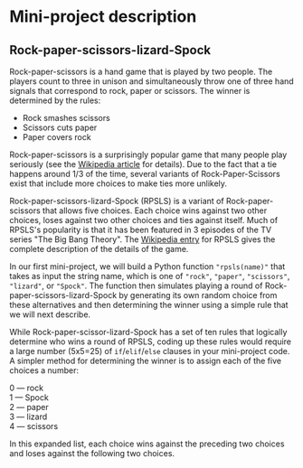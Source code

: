 Mini-project description 
========================
Rock-paper-scissors-lizard-Spock
--------------------------------

Rock-paper-scissors is a hand game that is played by two people. The players count to three in unison and simultaneously throw one of three hand signals that correspond to rock, paper or scissors. The winner is determined by the rules:

* Rock smashes scissors
* Scissors cuts paper
* Paper covers rock

Rock-paper-scissors is a surprisingly popular game that many people play seriously (see the [Wikipedia article](http://en.wikipedia.org/wiki/Rock_paper_scissors) for details). Due to the fact that a tie happens around 1/3 of the time, several variants of Rock-Paper-Scissors exist that include more choices to make ties more unlikely.

Rock-paper-scissors-lizard-Spock (RPSLS) is a variant of Rock-paper-scissors that allows five choices. Each choice wins against two other choices, loses against two other choices and ties against itself. Much of RPSLS's popularity is that it has been featured in 3 episodes of the TV series "The Big Bang Theory". The [Wikipedia entry](http://en.wikipedia.org/wiki/Rock-paper-scissors-lizard-Spock) for RPSLS gives the complete description of the details of the game.

In our first mini-project, we will build a Python function <code>"rpsls(name)"</code> that takes as input the string name, which is one of <code>"rock"</code>, <code>"paper"</code>, <code>"scissors"</code>, <code>"lizard"</code>, or <code>"Spock"</code>. The function then simulates playing a round of Rock-paper-scissors-lizard-Spock by generating its own random choice from these alternatives and then determining the winner using a simple rule that we will next describe.

While Rock-paper-scissor-lizard-Spock has a set of ten rules that logically determine who wins a round of RPSLS, coding up these rules would require a large number (5x5=25) of <code>if</code>/<code>elif</code>/<code>else</code> clauses in your mini-project code. A simpler method for determining the winner is to assign each of the five choices a number:

0 — rock  
1 — Spock  
2 — paper  
3 — lizard  
4 — scissors  

In this expanded list, each choice wins against the preceding two choices and loses against the following two choices.
